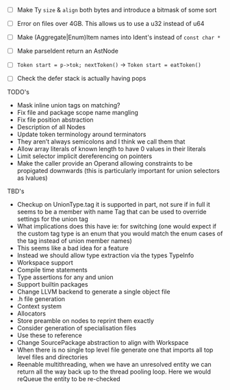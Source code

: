 - [ ] Make Ty `size` & `align` both bytes and introduce a bitmask of some sort
- [ ] Error on files over 4GB. This allows us to use a u32 instead of u64
- [ ] Make (Aggregate|Enum)Item names into Ident's instead of `const char *`
- [ ] Make parseIdent return an AstNode
- [ ] `Token start = p->tok; nextToken()` -> `Token start = eatToken()`
- [ ] Check the defer stack is actually having pops


TODO's
- Mask inline union tags on matching?
- Fix file and package scope name mangling
- Fix file position abstraction
- Description of all Nodes
- Update token terminology around terminators
- They aren’t always semicolons and I think we call them that
- Allow array literals of known length to have 0 values in their literals
- Limit selector implicit dereferencing on pointers 
- Make the caller provide an Operand allowing constraints to be propigated downwards (this is particularly important for union selectors as lvalues)


TBD's
- Checkup on UnionType.tag it is supported in part, not sure if in full it seems to be a member with name Tag that can be used to override settings for the union tag
- What implications does this have ie: for switching (one would expect if the custom tag type is an enum that you would match the enum cases of the tag instead of union member names)
- This seems like a bad idea for a feature
- Instead we should allow type extraction via the types TypeInfo
- Workspace support
- Compile time statements
- Type assertions for any and union 
- Support builtin packages
- Change LLVM backend to generate a single object file
- .h file generation
- Context system
- Allocators
- Store preamble on nodes to reprint them exactly
- Consider generation of specialisation files
- Use these to reference
- Change SourcePackage abstraction to align with Workspace
- When there is no single top level file generate one that imports all top level files and directories
- Reenable multithreading, when we have an unresolved entity we can return all the way back up to the thread pooling loop. Here we would reQueue the entity to be re-checked


